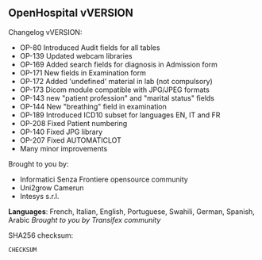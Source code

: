 OpenHospital vVERSION
------------------------------

Changelog vVERSION:
- OP-80 Introduced Audit fields for all tables
- OP-139 Updated webcam libraries
- OP-169 Added search fields for diagnosis in Admission form
- OP-171 New fields in Examination form
- OP-172 Added 'undefined' material in lab (not compulsory)
- OP-173 Dicom module compatible with JPG/JPEG formats
- OP-143 new "patient profession" and "marital status" fields
- OP-144 New "breathing" field in examination
- OP-189 Introduced ICD10 subset for languages EN, IT and FR
- OP-208 Fixed Patient numbering
- OP-140 Fixed JPG library
- OP-207 Fixed AUTOMATICLOT
- Many minor improvements


Brought to you by:
- Informatici Senza Frontiere opensource community
- Uni2grow Camerun
- Intesys s.r.l.

**Languages**: French, Italian, English, Portuguese, Swahili, German, Spanish, Arabic
*Brought to you by Transifex community*

SHA256 checksum:
```
CHECKSUM
```